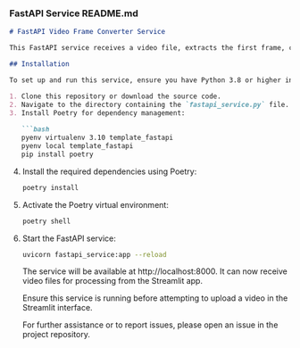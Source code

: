 
### FastAPI Service README.md

```markdown
# FastAPI Video Frame Converter Service

This FastAPI service receives a video file, extracts the first frame, converts it to black and white, and sends the image back to the calling client, such as the Streamlit Video Frame Converter App.

## Installation

To set up and run this service, ensure you have Python 3.8 or higher installed on your system.

1. Clone this repository or download the source code.
2. Navigate to the directory containing the `fastapi_service.py` file.
3. Install Poetry for dependency management:
   
   ```bash
   pyenv virtualenv 3.10 template_fastapi
   pyenv local template_fastapi
   pip install poetry
   ```

4. Install the required dependencies using Poetry:

   ```bash
   poetry install
   ```

5. Activate the Poetry virtual environment:

   ```bash
   poetry shell
   ```

6. Start the FastAPI service:

   ```bash
   uvicorn fastapi_service:app --reload
   ```

   The service will be available at http://localhost:8000. It can now receive video files for processing from the Streamlit app.

   Ensure this service is running before attempting to upload a video in the Streamlit interface.

   For further assistance or to report issues, please open an issue in the project repository.
